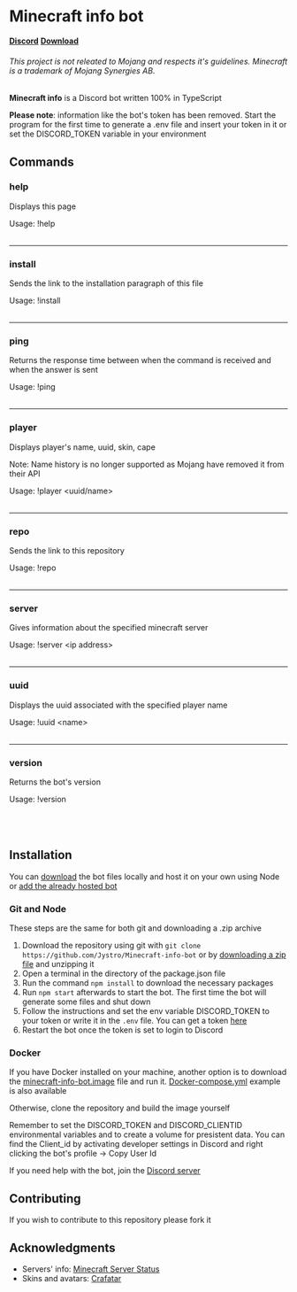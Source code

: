 # Minecraft info bot
**[Discord](https://discord.gg/sBMGYXh)** **[Download](#installation)**

###### This project is not releated  to Mojang and respects it's guidelines. Minecraft is a trademark of Mojang Synergies AB.
**Minecraft info** is a Discord bot written 100% in TypeScript

**Please note**: information like the bot's token has been removed. Start the program for the first time to generate a .env file and insert your token in it or set the DISCORD_TOKEN variable in your environment


## Commands
### **help**
Displays this page

Usage: !help<br><br>
****

### **install**
Sends the link to the installation paragraph of this file

Usage: !install<br><br>
****

### **ping**
Returns the response time between when the command is received and when the answer is sent

Usage: !ping<br><br>
****

### **player**
Displays player's name, uuid, skin, cape

Note: Name history is no longer supported as Mojang have removed it from their API

Usage: !player \<uuid/name><br><br>
****

### **repo**
Sends the link to this repository

Usage: !repo<br><br>
****

### **server**
Gives information about the specified minecraft server

Usage: !server \<ip address><br><br>
****

### **uuid**
Displays the uuid associated with the specified player name

Usage: !uuid \<name><br><br>
****

### **version**
Returns the bot's version

Usage: !version<br><br><br><br>

## Installation
You can [download](https://github.com/Jystro/Minecraft-info-bot/archive/master.zip) the bot files locally and host it on your own using Node or [add the already hosted bot](https://discord.com/api/oauth2/authorize?client_id=728958101499150397&permissions=125952&scope=bot)
### Git and Node
These steps are the same for both git and downloading a .zip archive
1. Download the repository using git with `git clone https://github.com/Jystro/Minecraft-info-bot` or by [downloading a zip file](https://github.com/Jystro/Minecraft-info-bot/archive/master.zip) and unzipping it
2. Open a terminal in the directory of the package.json file
3. Run the command `npm install` to download the necessary packages
4. Run `npm start` afterwards to start the bot. The first time the bot will generate some files and shut down
5. Follow the instructions and set the env variable DISCORD_TOKEN to your token or write it in the `.env` file. You can get a token [here](https://discord.com/developers/applications/)
6. Restart the bot once the token is set to login to Discord


### Docker
If you have Docker installed on your machine, another option is to download the [minecraft-info-bot.image](https://github.com/Jystro/Minecraft-info-bot/blob/v3.0/minecraft-info-bot.image) file and run it. [Docker-compose.yml](https://github.com/Jystro/Minecraft-info-bot/blob/v3.0/docker-compose.yml) example is also available

Otherwise, clone the repository and build the image yourself

Remember to set the DISCORD_TOKEN and DISCORD_CLIENTID environmental variables and to create a volume for presistent data. You can find the Client_id by activating developer settings in Discord and right clicking the bot's profile -> Copy User Id

If you need help with the bot, join the [Discord server](https://discord.gg/sBMGYXh)

## Contributing
If you wish to contribute to this repository please fork it

## Acknowledgments
* Servers' info: [Minecraft Server Status](https://mcsrvstat.us/)
* Skins and avatars: [Crafatar](https://crafatar.com)